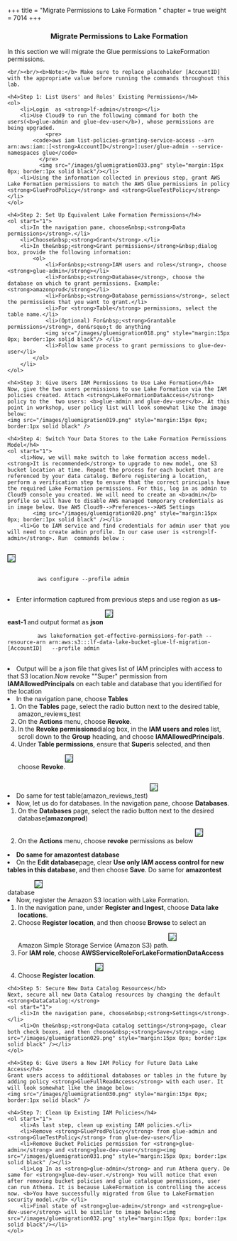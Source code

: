 +++
title = "Migrate Permissions to Lake Formation  "
chapter = true
weight = 7014
+++


<center><h3>Migrate Permissions to Lake Formation </h3></center>

<div style="text-align: left">
    In this section we will migrate the Glue permissions to LakeFormation permissions.

    <br/><br/><b>Note:</b> Make sure to replace placeholder [AccountID] with the appropriate value before running the commands throughout this lab.

    <h4>Step 1: List Users' and Roles' Existing Permissions</h4>
    <ol>
        <li>Login  as <strong>lf-admin</strong></li>
        <li>Use Cloud9 to run the following command for both the users(<b>glue-admin and glue-dev-user</b>), whose permissions are being upgraded.
                <pre>
            <code>aws iam list-policies-granting-service-access --arn arn:aws:iam::[<strong>AccountID</strong>]:user/glue-admin --service-namespaces glue</code>
              </pre>
              <img src="/images/gluemigration033.png" style="margin:15px 0px; border:1px solid black"/></li>
        <li>Using the information collected in previous step, grant AWS Lake Formation permissions to match the AWS Glue permissions in policy <strong>GlueProdPolicy</strong> and <strong>GlueTestPolicy</strong></li>
    </ol>

    <h4>Step 2: Set Up Equivalent Lake Formation Permissions</h4>
    <ol start="1">
        <li>In the navigation pane, choose&nbsp;<strong>Data permissions</strong>.</li>
        <li>Choose&nbsp;<strong>Grant</strong>.</li>
        <li>In the&nbsp;<strong>Grant permissions</strong>&nbsp;dialog box, provide the following information:
            <ol>
                <li>For&nbsp;<strong>IAM users and roles</strong>, choose <strong>glue-admin</strong></li>
                <li>For&nbsp;<strong>Database</strong>, choose the database on which to grant permissions. Example: <strong>amazonprod</strong></li>
                <li>For&nbsp;<strong>Database permissions</strong>, select the permissions that you want to grant.</li>
                <li>For <strong>Table</strong> permissions, select the table name.</li>
                <li>(Optional) For&nbsp;<strong>Grantable permissions</strong>, don&rsquo;t do anything
                <img src="/images/gluemigration018.png" style="margin:15px 0px; border:1px solid black"/> </li>
                <li>Follow same process to grant permissions to glue-dev-user</li>
            </ol>
        </li>
    </ol>

    <h4>Step 3: Give Users IAM Permissions to Use Lake Formation</h4>
    Now, give the two users permissions to use Lake Formation via the IAM policies created. Attach <strong>LakeFormationDataAccess</strong> policy to the  two users: <b>glue-admin and glue-dev-user</b>. At this point in workshop, user policy list will look somewhat like the image below:
    <img src="/images/gluemigration019.png" style="margin:15px 0px; border:1px solid black" />

    <h4>Step 4: Switch Your Data Stores to the Lake Formation Permissions Model</h4>
    <ol start="1">
        <li>Now, we will make switch to lake formation access model. <strong>It is recommended</strong> to upgrade to new model, one S3 bucket location at time. Repeat the process for each bucket that are referenced by your data catalog. Before registering a location, perform a verification step to ensure that the correct principals have the required Lake Formation permissions. For this, log in as admin to Cloud9 console you created. We will need to create an <b>admin</b> profile so will have to disable AWS managed temporary credentials as in image below. Use AWS Cloud9-->Preferences-->AWS Settings
            <img src="/images/gluemigration020.png" style="margin:15px 0px; border:1px solid black" /></li>
        <li>Go to IAM service and find credentials for admin user that you will need to create admin profile. In our case user is <strong>lf-admin</strong>. Run  commands below :
<img src="/images/gluemigration021.png" style="margin:15px 0px; border:1px solid black"/>
    <pre>
        <code>aws configure --profile admin</code>
    </pre></li>
        <li>Enter information captured from previous steps and use region as <b>us-east-1 </b>and output format as <b>json</b>
<img src="/images/gluemigration022.png" style="margin:15px 0px; border:1px solid black" />
    <pre>
        <code>aws lakeformation get-effective-permissions-for-path --resource-arn arn:aws:s3:::lf-data-lake-bucket-glue-lf-migration-[AccountID]&nbsp;&nbsp; --profile admin</code>
    </pre></li>
        <li>Output will be a json file that gives list of IAM principles with access to that S3 location.Now revoke ""Super" permission from <b>IAMAllowedPrincipals</b> on each table and database that you identified for the location </li>
        <li>In the navigation pane, choose&nbsp;<strong>Tables</strong>
        <ol>
            <li>On the&nbsp;<strong>Tables</strong> page, select the radio button next to the desired table, amazon_reviews_test</li>
            <li>On the&nbsp;<strong>Actions</strong> menu, choose&nbsp;<strong>Revoke</strong>.</li>
            <li>In the&nbsp;<strong>Revoke permissions</strong>dialog box, in the&nbsp;<strong>IAM users and roles</strong>&nbsp;list, scroll down to the&nbsp;<strong>Group</strong>&nbsp;heading, and choose&nbsp;<strong>IAMAllowedPrincipals</strong>.</li>
            <li>Under&nbsp;<strong>Table permissions</strong>, ensure that&nbsp;<strong>Super</strong>is selected, and then choose&nbsp;<strong>Revoke</strong>.<img src="/images/gluemigration023.png" style="margin:15px 0px; border:1px solid black"
    /></li>
        </ol>
        <li>Do same for test table(amazon_reviews_test) <img src="/images/gluemigration024.png" style="margin:15px 0px; border:1px solid black" /></li>
        <li>Now, let us do for databases. In the navigation pane, choose&nbsp;<strong>Databases</strong>.
        <ol>
            <li>On the&nbsp;<strong>Databases</strong> page, select the radio button next to the desired database(<strong>amazonprod</strong>)</li>
            <li>On the&nbsp;<strong>Actions</strong> menu, choose&nbsp;<strong>revoke</strong> permissions as below <img src="/images/gluemigration025.png" style="margin:15px 0px; border:1px solid black" /></li>
        </ol></li>
        <li><strong>Do same for amazontest database</strong></li>
        <li>On the&nbsp;<strong>Edit database</strong>page, clear&nbsp;<strong>Use only IAM access control for new tables in this database</strong>, and then choose&nbsp;<strong>Save</strong>. Do same for <strong>amazontest</strong> database<img src="/images/gluemigration026.png" style="margin:15px 0px; border:1px solid black" /></li>
        <li>Now, register the Amazon S3 location with Lake Formation.
        <ol>
            <li>In the navigation pane, under&nbsp;<strong>Register and Ingest</strong>, choose&nbsp;<strong>Data lake locations</strong>.</li>
            <li>Choose&nbsp;<strong>Register location</strong>, and then choose&nbsp;<strong>Browse</strong> to select an Amazon Simple Storage Service (Amazon S3) path.<img src="/images/gluemigration027.png" style="margin:15px 0px; border:1px solid black" /></li>
            <li>For&nbsp;<strong>IAM role</strong>, choose <strong>AWSServiceRoleForLakeFormationDataAccess</strong></li>
            <li>Choose&nbsp;<strong>Register location</strong>.<img src="/images/gluemigration028.png" style="margin:15px 0px; border:1px solid black" /></li>
        </ol></li>
    </ol>

    <h4>Step 5: Secure New Data Catalog Resources</h4>
    Next, secure all new Data Catalog resources by changing the default <strong>DataCatalog:</strong>
    <ol start="1">
        <li>In the navigation pane, choose&nbsp;<strong>Settings</strong>.</li>
        <li>On the&nbsp;<strong>Data catalog settings</strong>page, clear both check boxes, and then choose&nbsp;<strong>Save</strong>.<img src="/images/gluemigration029.png" style="margin:15px 0px; border:1px solid black" /></li>
    </ol>

    <h4>Step 6: Give Users a New IAM Policy for Future Data Lake Access</h4>
    Grant users access to additional databases or tables in the future by adding policy <strong>GlueFullReadAccess</strong> with each user. It will look somewhat like the image below:
    <img src="/images/gluemigration030.png" style="margin:15px 0px; border:1px solid black" />

    <h4>Step 7: Clean Up Existing IAM Policies</h4>
    <ol start="1">
        <li>As last step, clean up existing IAM policies.</li>
        <li>Remove <strong>GlueProdPolicy</strong> from glue-admin and <strong>GlueTestPolicy</strong> from glue-dev-user</li>
        <li>Remove Bucket Policies permission for <strong>glue-admin</strong> and <strong>glue-dev-user</strong><img src="/images/gluemigration031.png" style="margin:15px 0px; border:1px solid black" /></li>
        <li>Log In as <strong>glue-admin</strong> and run Athena query. Do same for <strong>glue-dev-user.</strong> You will notice that even after removing bucket policies and glue catalogue permissions, user can run Athena. It is because LakeFormation is controlling the access now. <b>You have successfully migrated from Glue to LakeFormation security model.</b> </li>
        <li>Final state of <strong>glue-admin</strong> and <strong>glue-dev-user</strong> will be similar to image below:<img src="/images/gluemigration032.png" style="margin:15px 0px; border:1px solid black"/></li>
    </ol>
</div>
